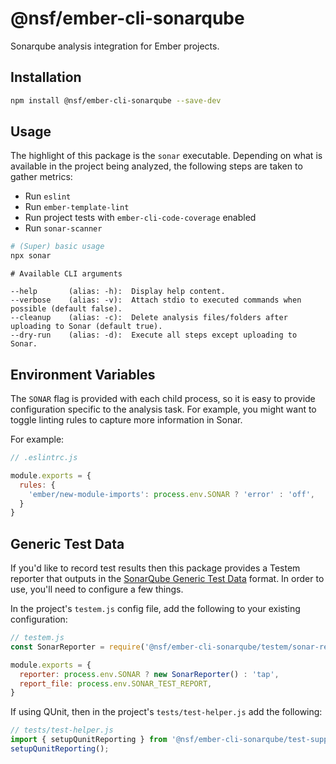 @nsf/ember-cli-sonarqube
==============================================================================
Sonarqube analysis integration for Ember projects.


Installation
------------------------------------------------------------------------------
```bash
npm install @nsf/ember-cli-sonarqube --save-dev
```


Usage
------------------------------------------------------------------------------
The highlight of this package is the `sonar` executable. Depending on what is available in the project
being analyzed, the following steps are taken to gather metrics:

- Run `eslint`
- Run `ember-template-lint`
- Run project tests with `ember-cli-code-coverage` enabled
- Run `sonar-scanner`

```bash
# (Super) basic usage
npx sonar
```
```
# Available CLI arguments

--help       (alias: -h):  Display help content.
--verbose    (alias: -v):  Attach stdio to executed commands when possible (default false).
--cleanup    (alias: -c):  Delete analysis files/folders after uploading to Sonar (default true).
--dry-run    (alias: -d):  Execute all steps except uploading to Sonar.
```


Environment Variables
------------------------------------------------------------------------------
The `SONAR` flag is provided with each child process, so it is easy to provide configuration specific to
the analysis task. For example, you might want to toggle linting rules to capture more information in Sonar.

For example:

```javascript
// .eslintrc.js

module.exports = {
  rules: {
    'ember/new-module-imports': process.env.SONAR ? 'error' : 'off',
  }
}
```


Generic Test Data
------------------------------------------------------------------------------
If you'd like to record test results then this package provides a Testem reporter that outputs in the 
[SonarQube Generic Test Data](https://docs.sonarqube.org/latest/analysis/generic-test/) format. In order 
to use, you'll need to configure a few things.

In the project's `testem.js` config file, add the following to your existing configuration:

```javascript
// testem.js
const SonarReporter = require('@nsf/ember-cli-sonarqube/testem/sonar-reporter');

module.exports = {
  reporter: process.env.SONAR ? new SonarReporter() : 'tap',
  report_file: process.env.SONAR_TEST_REPORT,
}
```

If using QUnit, then in the project's `tests/test-helper.js` add the following:

```javascript
// tests/test-helper.js
import { setupQunitReporting } from '@nsf/ember-cli-sonarqube/test-support';
setupQunitReporting();
```